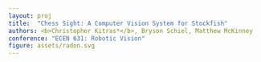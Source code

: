 ```yaml
---
layout: proj
title:  "Chess Sight: A Computer Vision System for Stockfish"
authors: <b>Christopher Kitras*</b>, Bryson Schiel, Matthew McKinney
conference: "ECEN 631: Robotic Vision"
figure: assets/radon.svg
---
```

